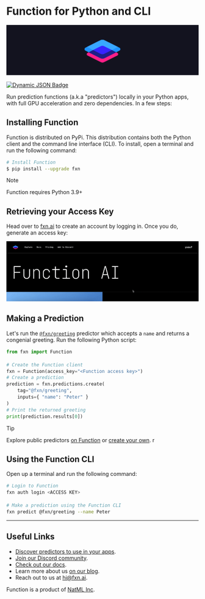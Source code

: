 # Function for Python and CLI

![function logo](https://raw.githubusercontent.com/fxnai/.github/main/logo_wide.png)

[![Dynamic JSON Badge](https://img.shields.io/badge/dynamic/json?url=https%3A%2F%2Fdiscord.com%2Fapi%2Finvites%2Fy5vwgXkz2f%3Fwith_counts%3Dtrue&query=%24.approximate_member_count&logo=discord&logoColor=white&label=Function%20community)](https://fxn.ai/community)

Run prediction functions (a.k.a "predictors") locally in your Python apps, with full GPU acceleration and zero dependencies. In a few steps:

## Installing Function
Function is distributed on PyPi. This distribution contains both the Python client and the command line interface (CLI). To install, open a terminal and run the following command:
```sh
# Install Function
$ pip install --upgrade fxn
```

> [!NOTE]
> Function requires Python 3.9+

## Retrieving your Access Key
Head over to [fxn.ai](https://fxn.ai) to create an account by logging in. Once you do, generate an access key:

![generate access key](https://raw.githubusercontent.com/fxnai/.github/main/access_key.gif)

## Making a Prediction
Let's run the [`@fxn/greeting`](https://fxn.ai/@fxn/greeting) predictor which accepts a `name` and returns a congenial greeting. Run the following Python script:
```py
from fxn import Function

# Create the Function client
fxn = Function(access_key="<Function access key>")
# Create a prediction
prediction = fxn.predictions.create(
    tag="@fxn/greeting",
    inputs={ "name": "Peter" }
)
# Print the returned greeting
print(prediction.results[0])
```

> [!TIP]
> Explore public predictors [on Function](https://fxn.ai/explore) or [create your own](https://fxn.ai/waitlist).
r
## Using the Function CLI
Open up a terminal and run the following command:

```sh
# Login to Function
fxn auth login <ACCESS KEY>

# Make a prediction using the Function CLI
fxn predict @fxn/greeting --name Peter
```

___

## Useful Links
- [Discover predictors to use in your apps](https://fxn.ai/explore).
- [Join our Discord community](https://fxn.ai/community).
- [Check out our docs](https://docs.fxn.ai).
- Learn more about us [on our blog](https://blog.fxn.ai).
- Reach out to us at [hi@fxn.ai](mailto:hi@fxn.ai).

Function is a product of [NatML Inc](https://github.com/natmlx).
